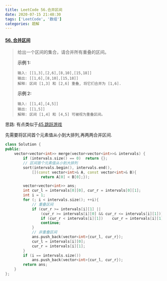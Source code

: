 ```yaml
---
title: LeetCode 56.合并区间
date: 2020-07-15 21:48:30
tags: ['LeetCode', '数组']
categories:	题解
---
```


#### [56. 合并区间](https://leetcode-cn.com/problems/merge-intervals/)

<!--more-->

> 给出一个区间的集合，请合并所有重叠的区间。
>
> **示例 1:**
>
> ```
> 输入: [[1,3],[2,6],[8,10],[15,18]]
> 输出: [[1,6],[8,10],[15,18]]
> 解释: 区间 [1,3] 和 [2,6] 重叠, 将它们合并为 [1,6].
> ```
>
> **示例 2:**
>
> ```
> 输入: [[1,4],[4,5]]
> 输出: [[1,5]]
> 解释: 区间 [1,4] 和 [4,5] 可被视为重叠区间。
> ```

思路: 有点类似于[45.跳跃游戏]( https://leetcode-cn.com/problems/jump-game-ii/ )

先需要将区间首个元素值从小到大排列,再两两合并区间.

```C++
class Solution {
public:
    vector<vector<int>> merge(vector<vector<int>>& intervals) {
        if (intervals.size() == 0)  return {};
		// 区间首个元素值从小到大排列
        sort(intervals.begin(), intervals.end(), 
            [](const vector<int>& A, const vector<int>& B){
                return A[0] < B[0];});

        vector<vector<int>> ans;
        int cur_l = intervals[0][0], cur_r = intervals[0][1];
        int i = 1;
        for (; i < intervals.size(); ++i){
            // 重叠区间
            if (cur_r >= intervals[i][1] || 
                (cur_r >= intervals[i][0] && cur_r <= intervals[i][1])){
                if (cur_r < intervals[i][1])    cur_r = intervals[i][1];
                continue;
            }
            // 非重叠区间
            ans.push_back(vector<int>{cur_l, cur_r});
            cur_l = intervals[i][0];
            cur_r = intervals[i][1];
        }
        if (i == intervals.size())
            ans.push_back(vector<int>{cur_l, cur_r});
        return ans;
    }
};
```

